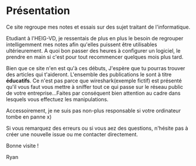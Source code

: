 # Présentation

Ce site regroupe mes notes et essais sur des sujet traitant de l'informatique.

Etudiant à l'HEIG-VD, je ressentais de plus en plus le besoin de regrouper intelligemment mes notes afin qu'elles puissent être utilisables ultérieurement.  A quoi bon passer des heures à configurer un logiciel, le prendre en main si c'est pour tout recommencer quelques mois plus tard.

Bien que ce site n'en est qu'à ces débuts, J'espère que tu pourras trouver des articles qui t'aideront. L'ensemble des publications le sont à titre **éducatifs**. Ce n'est pas parce que wireshark(exemple fictif) est présenté qu'il vous faut vous mettre à sniffer tout ce qui passe sur le réseau public de votre entreprise...Faites par conséquent bien attention au cadre dans lesquels vous effectuez les manipulations.

Accessoirement, je ne suis pas non-plus responsable si votre ordinateur tombe en panne x)

 Si vous remarquez des erreurs ou si vous aez des questions, n'hésite pas à créer une nouvelle issue ou me contacter directement.

Bonne visite !

Ryan